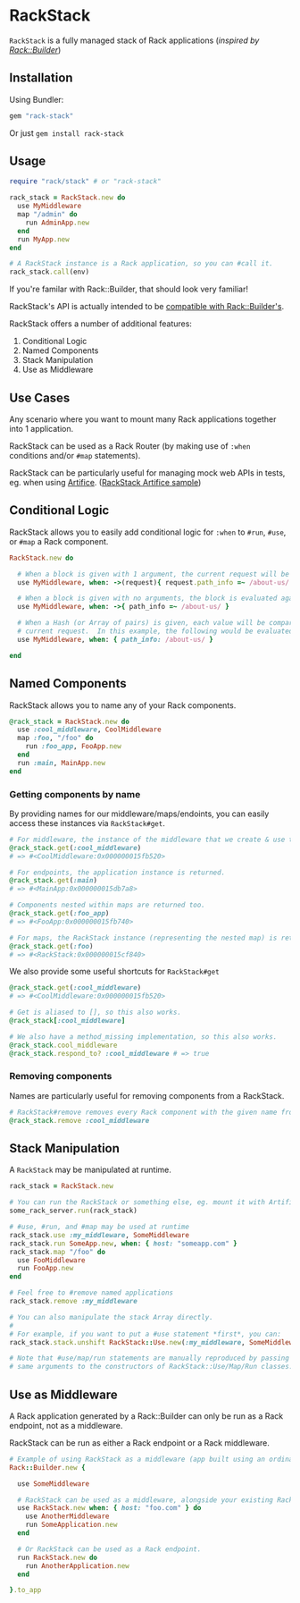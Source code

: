 RackStack
=========

`RackStack` is a fully managed stack of Rack applications (*inspired by [Rack::Builder][]*)

Installation
------------

Using Bundler:

```ruby
gem "rack-stack"
```

Or just `gem install rack-stack`

Usage
-----

```ruby
require "rack/stack" # or "rack-stack"

rack_stack = RackStack.new do
  use MyMiddleware
  map "/admin" do
    run AdminApp.new
  end
  run MyApp.new
end

# A RackStack instance is a Rack application, so you can #call it.
rack_stack.call(env)
```
If you're familar with Rack::Builder, that should look very familiar!

RackStack's API is actually intended to be [compatible with Rack::Builder's][compatibility].

RackStack offers a number of additional features:

 1. Conditional Logic
 1. Named Components
 1. Stack Manipulation
 1. Use as Middleware

Use Cases
---------

Any scenario where you want to mount many Rack applications together into 1 application.

RackStack can be used as a Rack Router (by making use of `:when` conditions and/or `#map` statements).

RackStack can be particularly useful for managing mock web APIs in tests, eg. when using [Artifice][].  ([RackStack Artifice sample](https://github.com/remi/rack-stack/tree/master/spec/sample-use-cases/artifice))

Conditional Logic
-----------------

RackStack allows you to easily add conditional logic for `:when` to `#run`, `#use`, or `#map` a Rack component.

```ruby
RackStack.new do

  # When a block is given with 1 argument, the current request will be yielded (as a Rack::Request)
  use MyMiddleware, when: ->(request){ request.path_info =~ /about-us/ }

  # When a block is given with no arguments, the block is evaluated against the current request
  use MyMiddleware, when: ->{ path_info =~ /about-us/ }

  # When a Hash (or Array of pairs) is given, each value will be compared against the value from the 
  # current request.  In this example, the following would be evaluated: /about-us/ === "<the path info>"
  use MyMiddleware, when: { path_info: /about-us/ }

end
```

Named Components
----------------

RackStack allows you to name any of your Rack components.

```ruby
@rack_stack = RackStack.new do
  use :cool_middleware, CoolMiddleware
  map :foo, "/foo" do
    run :foo_app, FooApp.new
  end
  run :main, MainApp.new
end
```

### Getting components by name

By providing names for our middleware/maps/endoints, you can easily access 
these instances via `RackStack#get`.

```ruby
# For middleware, the instance of the middleware that we create & use to process requests is returned.
@rack_stack.get(:cool_middleware)
# => #<CoolMiddleware:0x000000015fb520>

# For endpoints, the application instance is returned.
@rack_stack.get(:main)
# => #<MainApp:0x000000015db7a8>

# Components nested within maps are returned too.
@rack_stack.get(:foo_app)
# => #<FooApp:0x000000015fb740>

# For maps, the RackStack instance (representing the nested map) is returned.
@rack_stack.get(:foo)
# => #<RackStack:0x000000015cf840>
```

We also provide some useful shortcuts for `RackStack#get`

```ruby
@rack_stack.get(:cool_middleware)
# => #<CoolMiddleware:0x000000015fb520>

# Get is aliased to [], so this also works.
@rack_stack[:cool_middleware]

# We also have a method_missing implementation, so this also works.
@rack_stack.cool_middleware
@rack_stack.respond_to? :cool_middleware # => true
```

### Removing components

Names are particularly useful for removing components from a RackStack.

```ruby
# RackStack#remove removes every Rack component with the given name from the stack.
@rack_stack.remove :cool_middleware
```

Stack Manipulation
------------------

A `RackStack` may be manipulated at runtime.

```ruby
rack_stack = RackStack.new

# You can run the RackStack or something else, eg. mount it with Artifice
some_rack_server.run(rack_stack)

# #use, #run, and #map may be used at runtime
rack_stack.use :my_middleware, SomeMiddleware
rack_stack.run SomeApp.new, when: { host: "someapp.com" }
rack_stack.map "/foo" do
  use FooMiddleware
  run FooApp.new
end

# Feel free to #remove named applications
rack_stack.remove :my_middleware

# You can also manipulate the stack Array directly.
#
# For example, if you want to put a #use statement *first*, you can:
rack_stack.stack.unshift RackStack::Use.new(:my_middleware, SomeMiddleware)

# Note that #use/map/run statements are manually reproduced by passing the 
# same arguments to the constructors of RackStack::Use/Map/Run classes.
```

Use as Middleware
-----------------

A Rack application generated by a Rack::Builder can only be run as a Rack endpoint,
not as a middleware.

RackStack can be run as either a Rack endpoint or a Rack middleware.

```ruby
# Example of using RackStack as a middleware (app built using an ordinary Rack::Builder)
Rack::Builder.new {

  use SomeMiddleware

  # RackStack can be used as a middleware, alongside your existing Rack components
  use RackStack.new when: { host: "foo.com" } do
    use AnotherMiddleware
    run SomeApplication.new
  end

  # Or RackStack can be used as a Rack endpoint.
  run RackStack.new do
    run AnotherApplication.new  
  end

}.to_app
```

[Rack::Builder]: http://rack.rubyforge.org/doc/classes/Rack/Builder.html
[compatibility]: https://github.com/remi/rack-stack/tree/master/spec/rack-builder-compatibility
[artifice]: https://github.com/wycats/artifice
